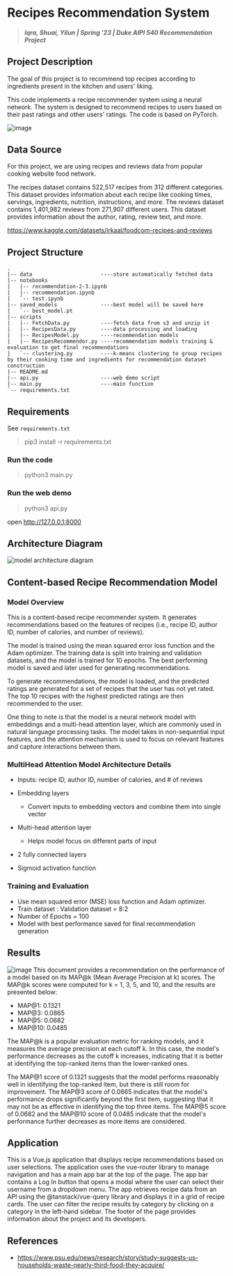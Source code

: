 # Recipes Recommendation System

> #### _Iqra, Shuai, Yilun | Spring '23 | Duke AIPI 540 Recommendation Project_


## Project Description
The goal of this project is to recommend top recipes according to ingredients present in the kitchen and users' liking.

This code implements a recipe recommender system using a neural network. The system is designed to recommend recipes to users based on their past ratings and other users' ratings. The code is based on PyTorch.

![image](https://user-images.githubusercontent.com/44442059/230596869-fdf451c8-6d9d-4ad3-aa82-b55a42e9a6f1.png)


## Data Source
For this project, we are using recipes and reviews data from popular cooking website food network.

The recipes dataset contains 522,517 recipes from 312 different categories. This dataset provides information about each recipe like cooking times, servings, ingredients, nutrition, instructions, and more.
The reviews dataset contains 1,401,982 reviews from 271,907 different users. This dataset provides information about the author, rating, review text, and more.

https://www.kaggle.com/datasets/irkaal/foodcom-recipes-and-reviews

## Project Structure
```
.
|-- data                      ----store automatically fetched data
|-- notebooks      
|   |-- recommendation-2-3.ipynb
|   |-- recommendation.ipynb
|   `-- test.ipynb
|-- saved_models              ----best model will be saved here
|   `-- best_model.pt
|-- scripts
|   |-- FetchData.py          ----fetch data from s3 and unzip it
|   |-- RecipesData.py        ----data processing and loading
|   |-- RecipesModel.py       ----recommendation models
|   |-- RecipesRecommendor.py ----recommendation models training & evaluation to get final recommendations
|   `-- clustering.py         ----k-means clustering to group recipes by their cooking time and ingredients for recommendation dataset construction
|-- README.md
|-- api.py                    ----web demo script
|-- main.py                   ----main function
`-- requirements.txt
```

## Requirements
See `requirements.txt`
>pip3 install -r requirements.txt

### Run the code
>python3 main.py

### Run the web demo
>python3 api.py

open http://127.0.0.1:8000

## Architecture Diagram
![model architecture diagram](https://user-images.githubusercontent.com/50161537/231304318-7c07c38b-74b0-4ffb-8131-d6dd7bacdc49.png)

## Content-based Recipe Recommendation Model 
### Model Overview 
This is a content-based recipe recommender system. It generates recommendations based on the features of recipes (i.e., recipe ID, author ID, number of calories, and number of reviews).

The model is trained using the mean squared error loss function and the Adam optimizer. The training data is split into training and validation datasets, and the model is trained for 10 epochs. The best performing model is saved and later used for generating recommendations.

To generate recommendations, the model is loaded, and the predicted ratings are generated for a set of recipes that the user has not yet rated. The top 10 recipes with the highest predicted ratings are then recommended to the user.

One thing to note is that the model is a neural network model with embeddings and a multi-head attention layer, which are commonly used in natural language processing tasks. The model takes in non-sequential input features, and the attention mechanism is used to focus on relevant features and capture interactions between them.

### MultiHead Attention Model Architecture Details
- Inputs: recipe ID, author ID, number of calories, and # of reviews
- Embedding layers 
  - Convert inputs to embedding vectors and combine them into single vector
- Multi-head attention layer 
  - Helps model focus on different parts of input

- 2 fully connected layers

- Sigmoid activation function 


### Training and Evaluation
- Use mean squared error (MSE) loss function and Adam optimizer.
- Train dataset : Validation dataset = 8:2
- Number of Epochs = 100
- Model with best performance saved for final recommendation generation 

## Results
![image](https://user-images.githubusercontent.com/50161537/231260130-1bb17a5c-e53c-4e48-901c-7a15dd9de562.jpeg)
This document provides a recommendation on the performance of a model based on its MAP@k (Mean Average Precision at k) scores. The MAP@k scores were computed for k = 1, 3, 5, and 10, and the results are presented below:

* MAP@1: 0.1321
* MAP@3: 0.0865
* MAP@5: 0.0682
* MAP@10: 0.0485

The MAP@k is a popular evaluation metric for ranking models, and it measures the average precision at each cutoff k. In this case, the model's performance decreases as the cutoff k increases, indicating that it is better at identifying the top-ranked items than the lower-ranked ones.

The MAP@1 score of 0.1321 suggests that the model performs reasonably well in identifying the top-ranked item, but there is still room for improvement. The MAP@3 score of 0.0865 indicates that the model's performance drops significantly beyond the first item, suggesting that it may not be as effective in identifying the top three items. The MAP@5 score of 0.0682 and the MAP@10 score of 0.0485 indicate that the model's performance further decreases as more items are considered.

## Application

This is a Vue.js application that displays recipe recommendations based on user selections. The application uses the vue-router library to manage navigation and has a main app bar at the top of the page. The app bar contains a Log In button that opens a modal where the user can select their username from a dropdown menu. The app retrieves recipe data from an API using the @tanstack/vue-query library and displays it in a grid of recipe cards. The user can filter the recipe results by category by clicking on a category in the left-hand sidebar. The footer of the page provides information about the project and its developers.

## References
- https://www.psu.edu/news/research/story/study-suggests-us-households-waste-nearly-third-food-they-acquire/
